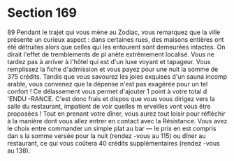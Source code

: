 # Section 169

89
Pendant le trajet qui vous mène au Zodiac, vous remarquez que
la ville présente un curieux aspect : dans certaines rues, des
maisons entières ont été détruites alors que celles qui les
entourent sont demeurées intactes. On dirait l'effet de
tremblements de pl anète extrêmement localisé. Vous ne tardez
pas à arriver à l'hôtel qui est d'un luxe voyant et tapageur. Vous
remplissez la fiche d'admission et vous payez pour une nuit la
somme de 375 crédits. Tandis que vous savourez les joies
exquises d'un sauna incomp arable, vous convenez que la dépense
n'est pas exagérée pour un tel confort ! Ce délassement vous
permet d'ajouter 1 point à votre total d 'ENDU -RANCE.  C'est
donc frais et dispos que vous vous dirigez vers la salle du
restaurant, impatient de voir quelles m erveilles vont vous être
proposées ! Tout en prenant votre dîner, vous aurez tout loisir
pour réfléchir à la manière dont vous allez entrer en contact avec
la Résistance. Vous avez le choix entre commander un simple
plat au bar — le prix en est compris dan s la somme versée pour la
nuit (rendez -vous au 115) ou dîner au restaurant, ce qui vous
coûtera 40 crédits supplémentaires (rendez -vous au 138).